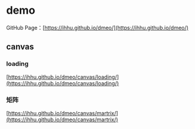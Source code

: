 # demo
GitHub Page：[https://ihhu.github.io/dmeo/](https://ihhu.github.io/dmeo/)

## canvas

### loading
[https://ihhu.github.io/dmeo/canvas/loading/](https://ihhu.github.io/dmeo/canvas/loading/)

### 矩阵
[https://ihhu.github.io/dmeo/canvas/martrix/](https://ihhu.github.io/dmeo/canvas/martrix/)